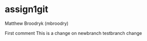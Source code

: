 # assign1git
Matthew Broodryk (mbroodry)

First comment
This is a change on newbranch
testbranch change
